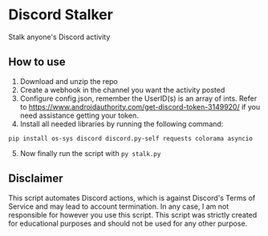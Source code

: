 
# Discord Stalker
 Stalk anyone's Discord activity
## How to use
1. Download and unzip the repo
2. Create a webhook in the channel you want the activity posted
3. Configure config.json, remember the UserID(s) is an array of ints. Refer to https://www.androidauthority.com/get-discord-token-3149920/ if you need assistance getting your token.
4. Install all needed libraries by running the following command:
```
pip install os-sys discord discord.py-self requests colorama asyncio
```
5. Now finally run the script with `py stalk.py`

## Disclaimer
This script automates Discord actions, which is against Discord's Terms of Service and may lead to account termination. In any case, I am not responsible for however you use this script.  This script was strictly created for educational purposes and should not be used for any other purpose.
